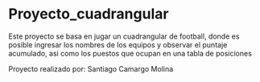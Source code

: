# Proyecto_cuadrangular
Este proyecto se basa en jugar un cuadrangular de football, donde es posible ingresar los nombres de los equipos y observar el puntaje acumulado, asi como los puestos que ocupan en una tabla de posiciones

Proyecto realizado por: Santiago Camargo Molina

